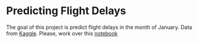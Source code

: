 
# Predicting Flight Delays
The goal of this project is predict flight delays in the month of January. Data from [Kaggle](https://www.kaggle.com/divyansh22/flight-delay-prediction). Please, work over this [notebook](https://colab.research.google.com/github/emmanueliarussi/DataScienceCapstone/blob/master/3_MidtermProjects/ProjectFD/main.ipynb)

